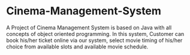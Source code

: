 # Cinema-Management-System
A Project of Cinema Management System is based on Java with all concepts of object oriented programming. In this system, Customer can book his/her ticket online via our system, select movie timing of his/her choice from available slots and available movie schedule. 
